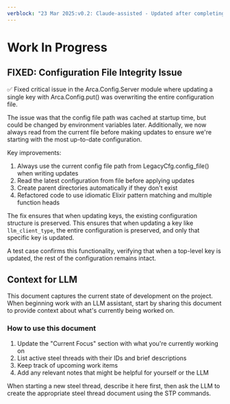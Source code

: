 ```yaml
---
verblock: "23 Mar 2025:v0.2: Claude-assisted - Updated after completing ST0001"
---
```

# Work In Progress

## FIXED: Configuration File Integrity Issue

✅ Fixed critical issue in the Arca.Config.Server module where updating a single key with Arca.Config.put() was overwriting the entire configuration file.

The issue was that the config file path was cached at startup time, but could be changed by environment variables later. Additionally, we now always read from the current file before making updates to ensure we're starting with the most up-to-date configuration.

Key improvements:

1. Always use the current config file path from LegacyCfg.config_file() when writing updates
2. Read the latest configuration from file before applying updates
3. Create parent directories automatically if they don't exist
4. Refactored code to use idiomatic Elixir pattern matching and multiple function heads

The fix ensures that when updating keys, the existing configuration structure is preserved. This ensures that when updating a key like `llm_client_type`, the entire configuration is preserved, and only that specific key is updated.

A test case confirms this functionality, verifying that when a top-level key is updated, the rest of the configuration remains intact.

## Context for LLM

This document captures the current state of development on the project. When beginning work with an LLM assistant, start by sharing this document to provide context about what's currently being worked on.

### How to use this document

1. Update the "Current Focus" section with what you're currently working on
2. List active steel threads with their IDs and brief descriptions
3. Keep track of upcoming work items
4. Add any relevant notes that might be helpful for yourself or the LLM

When starting a new steel thread, describe it here first, then ask the LLM to create the appropriate steel thread document using the STP commands.
